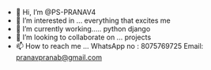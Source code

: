 - 👋 Hi, I’m @PS-PRANAV4
- 👀 I’m interested in ... everything that excites me
- 🌱 I’m currently working..... python django 
- 💞️ I’m looking to collaborate on ... projects
- 📫 How to reach me ... WhatsApp no : 8075769725 Email: pranavpranab@gmail.com

<!---
PS-PRANAV4/PS-PRANAV4 is a ✨ special ✨ repository because its `README.md` (this file) appears on your GitHub profile.
You can click the Preview link to take a look at your changes.
--->
